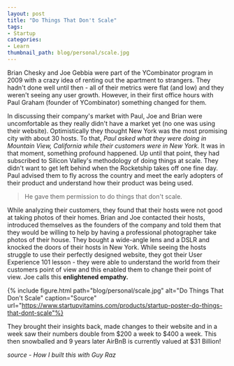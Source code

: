 ```yaml
---
layout: post
title: "Do Things That Don't Scale"
tags:
- Startup
categories:
- Learn
thumbnail_path: blog/personal/scale.jpg
---
```


Brian Chesky and Joe Gebbia were part of the YCombinator program in 2009 with a crazy idea of renting out the apartment to strangers. They hadn't done well until then - all of their metrics were flat (and low) and they weren't seeing any user growth. However, in their first office hours with Paul Graham (founder of YCombinator) something changed for them.

In discussing their company's market with Paul, Joe and Brian were uncomfortable as they really didn't have a market yet (no one was using their website). Optimistically they thought New York was the most promising city with about 30 hosts. To that, *Paul asked what they were doing in Mountain View, California while their customers were in New York.* It was in that moment, something profound happened. Up until that point, they had subscribed to Silicon Valley's methodology of doing things at scale. They didn't want to get left behind when the Rocketship takes off one fine day. Paul advised them to fly across the country and meet the early adopters of their product and understand how their product was being used.

> He gave them permission to do things that don't scale.

While analyzing their customers, they found that their hosts were not good at taking photos of their homes. Brian and Joe contacted their hosts, introduced themselves as the founders of the company and told them that they would be willing to help by having a professional photographer take photos of their house. They bought a wide-angle lens and a DSLR and knocked the doors of their hosts in New York. While seeing the hosts struggle to use their perfectly designed website, they got their User Experience 101 lesson - they were able to understand the world from their customers point of view and this enabled them to change their point of view. Joe calls this **enlightened empathy.**

{% include figure.html path="blog/personal/scale.jpg" alt="Do Things That Don't Scale" caption="Source" url="https://www.startupvitamins.com/products/startup-poster-do-things-that-dont-scale"%}

They brought their insights back, made changes to their website and in a week saw their numbers double from $200 a week to $400 a week. This then snowballed and 9 years later AirBnB is currently valued at $31 Billion!

*source - How I built this with Guy Raz*